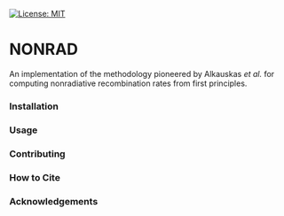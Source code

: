 [![License: MIT](https://img.shields.io/badge/License-MIT-yellow.svg)](https://opensource.org/licenses/MIT)

# NONRAD

An implementation of the methodology pioneered by Alkauskas *et al.* for computing nonradiative recombination rates from first principles.

### Installation
### Usage
### Contributing
### How to Cite
### Acknowledgements
